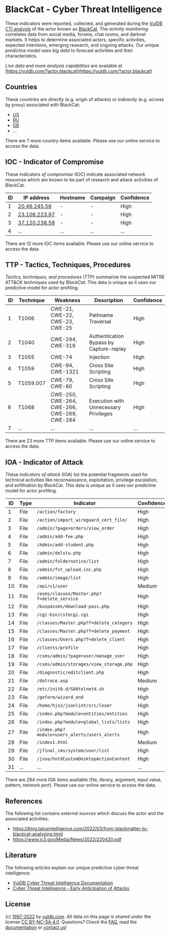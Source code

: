 # BlackCat - Cyber Threat Intelligence

These _indicators_ were reported, collected, and generated during the [VulDB CTI analysis](https://vuldb.com/?kb.cti) of the actor known as [BlackCat](https://vuldb.com/?actor.blackcat). The _activity monitoring_ correlates data from social media, forums, chat rooms, and darknet markets. It helps to determine associated actors, specific activities, expected intentions, emerging research, and ongoing attacks. Our unique _predictive model_ uses _big data_ to forecast activities and their characteristics.

_Live data_ and more _analysis capabilities_ are available at [https://vuldb.com/?actor.blackcat](https://vuldb.com/?actor.blackcat)

## Countries

These _countries_ are directly (e.g. origin of attacks) or indirectly (e.g. access by proxy) associated with BlackCat:

* [US](https://vuldb.com/?country.us)
* [RU](https://vuldb.com/?country.ru)
* [GB](https://vuldb.com/?country.gb)
* ...

There are 7 more country items available. Please use our online service to access the data.

## IOC - Indicator of Compromise

These _indicators of compromise_ (IOC) indicate associated network resources which are known to be part of research and attack activities of BlackCat.

ID | IP address | Hostname | Campaign | Confidence
-- | ---------- | -------- | -------- | ----------
1 | [20.46.245.56](https://vuldb.com/?ip.20.46.245.56) | - | - | High
2 | [23.106.223.97](https://vuldb.com/?ip.23.106.223.97) | - | - | High
3 | [37.120.238.58](https://vuldb.com/?ip.37.120.238.58) | - | - | High
4 | ... | ... | ... | ...

There are 12 more IOC items available. Please use our online service to access the data.

## TTP - Tactics, Techniques, Procedures

_Tactics, techniques, and procedures_ (TTP) summarize the suspected MITRE ATT&CK techniques used by _BlackCat_. This data is unique as it uses our predictive model for actor profiling.

ID | Technique | Weakness | Description | Confidence
-- | --------- | -------- | ----------- | ----------
1 | T1006 | CWE-21, CWE-22, CWE-23, CWE-25 | Pathname Traversal | High
2 | T1040 | CWE-294, CWE-319 | Authentication Bypass by Capture-replay | High
3 | T1055 | CWE-74 | Injection | High
4 | T1059 | CWE-94, CWE-1321 | Cross Site Scripting | High
5 | T1059.007 | CWE-79, CWE-80 | Cross Site Scripting | High
6 | T1068 | CWE-250, CWE-264, CWE-266, CWE-269, CWE-284 | Execution with Unnecessary Privileges | High
7 | ... | ... | ... | ...

There are 23 more TTP items available. Please use our online service to access the data.

## IOA - Indicator of Attack

These _indicators of attack_ (IOA) list the potential fragments used for technical activities like reconnaissance, exploitation, privilege escalation, and exfiltration by BlackCat. This data is unique as it uses our predictive model for actor profiling.

ID | Type | Indicator | Confidence
-- | ---- | --------- | ----------
1 | File | `/action/factory` | High
2 | File | `/action/import_wireguard_cert_file/` | High
3 | File | `/admin/?page=orders/view_order` | High
4 | File | `/admin/add-fee.php` | High
5 | File | `/Admin/add-student.php` | High
6 | File | `/admin/delstu.php` | High
7 | File | `/admin/foldernotice/list` | High
8 | File | `/admin/fst_upload.inc.php` | High
9 | File | `/admin/image/list` | High
10 | File | `/api/v1/user` | Medium
11 | File | `/asms/classes/Master.php?f=delete_service` | High
12 | File | `/buspassms/download-pass.php` | High
13 | File | `/cgi-bin/cstecgi.cgi` | High
14 | File | `/classes/Master.php?f=delete_category` | High
15 | File | `/classes/Master.php?f=delete_payment` | High
16 | File | `/classes/Users.php?f=delete_client` | High
17 | File | `/clients/profile` | High
18 | File | `/csms/admin/?page=user/manage_user` | High
19 | File | `/csms/admin/storages/view_storage.php` | High
20 | File | `/diagnostic/editclient.php` | High
21 | File | `/dotrace.asp` | Medium
22 | File | `/etc/init0.d/S80telnetd.sh` | High
23 | File | `/goform/wizard_end` | High
24 | File | `/home/hjsz/jsonlint/src/lexer` | High
25 | File | `/index.php?module=entities/entities` | High
26 | File | `/index.php?module=global_lists/lists` | High
27 | File | `/index.php?module=users_alerts/users_alerts` | High
28 | File | `/index1.html` | Medium
29 | File | `/jfinal_cms/system/user/list` | High
30 | File | `/jsoa/hntdCustomDesktopActionContent` | High
31 | ... | ... | ...

There are 264 more IOA items available (file, library, argument, input value, pattern, network port). Please use our online service to access the data.

## References

The following list contains _external sources_ which discuss the actor and the associated activities:

* https://blog.talosintelligence.com/2022/03/from-blackmatter-to-blackcat-analyzing.html
* https://www.ic3.gov/Media/News/2022/220420.pdf

## Literature

The following _articles_ explain our unique predictive cyber threat intelligence:

* [VulDB Cyber Threat Intelligence Documentation](https://vuldb.com/?kb.cti)
* [Cyber Threat Intelligence - Early Anticipation of Attacks](https://www.scip.ch/en/?labs.20201022)

## License

(c) [1997-2022](https://vuldb.com/?kb.changelog) by [vuldb.com](https://vuldb.com/?kb.about). All data on this page is shared under the license [CC BY-NC-SA 4.0](https://creativecommons.org/licenses/by-nc-sa/4.0/). Questions? Check the [FAQ](https://vuldb.com/?kb.faq), read the [documentation](https://vuldb.com/?kb) or [contact us](https://vuldb.com/?contact)!
